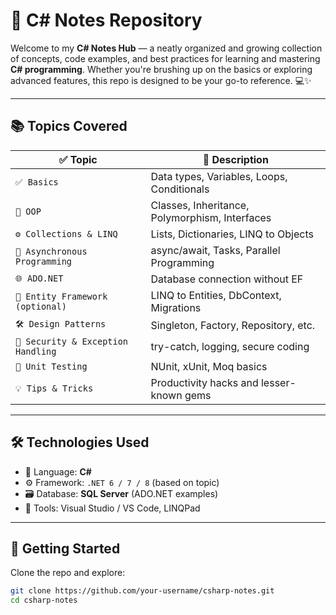 # 🧠 C# Notes Repository

Welcome to my **C# Notes Hub** — a neatly organized and growing collection of concepts, code examples, and best practices for learning and mastering **C# programming**. Whether you're brushing up on the basics or exploring advanced features, this repo is designed to be your go-to reference. 💻✨

---

## 📚 Topics Covered

| ✅ Topic | 📄 Description |
|--------|----------------|
| `✅ Basics` | Data types, Variables, Loops, Conditionals |
| `🔄 OOP` | Classes, Inheritance, Polymorphism, Interfaces |
| `⚙️ Collections & LINQ` | Lists, Dictionaries, LINQ to Objects |
| `🧵 Asynchronous Programming` | async/await, Tasks, Parallel Programming |
| `🌐 ADO.NET` | Database connection without EF |
| `🌲 Entity Framework (optional)` | LINQ to Entities, DbContext, Migrations |
| `🛠️ Design Patterns` | Singleton, Factory, Repository, etc. |
| `🔐 Security & Exception Handling` | try-catch, logging, secure coding |
| `🧪 Unit Testing` | NUnit, xUnit, Moq basics |
| `💡 Tips & Tricks` | Productivity hacks and lesser-known gems |

---

## 🛠 Technologies Used

- 💬 Language: **C#**
- ⚙️ Framework: `.NET 6 / 7 / 8` (based on topic)
- 🗃️ Database: **SQL Server** (ADO.NET examples)
- 🧰 Tools: Visual Studio / VS Code, LINQPad

---

## 🚀 Getting Started

Clone the repo and explore:

```bash
git clone https://github.com/your-username/csharp-notes.git
cd csharp-notes
